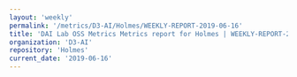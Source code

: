 ```yaml
---
layout: 'weekly'
permalink: '/metrics/D3-AI/Holmes/WEEKLY-REPORT-2019-06-16'
title: 'DAI Lab OSS Metrics Metrics report for Holmes | WEEKLY-REPORT-2019-06-16'
organization: 'D3-AI'
repository: 'Holmes'
current_date: '2019-06-16'
---
```

